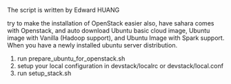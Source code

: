 The script is written by Edward HUANG

try to make the installation of OpenStack easier
also, have sahara comes with Openstack, and auto download Ubuntu basic cloud image, Ubuntu image with Vanilla (Hadoop support), and Ubuntu Image with Spark support.
When you have a newly installed ubuntu server distribution.
1. run prepare_ubuntu_for_openstack.sh
2. setup your local configuration in devstack/localrc or devstack/local.conf
3. run setup_stack.sh 

